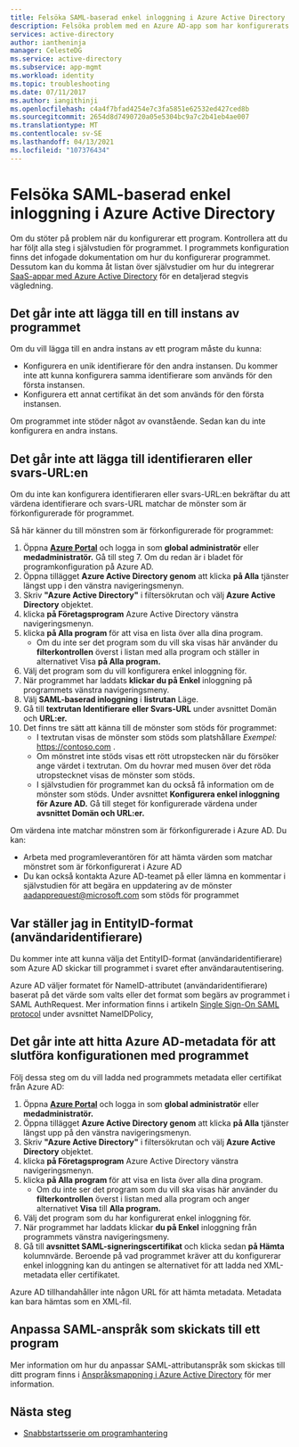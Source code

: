 ```yaml
---
title: Felsöka SAML-baserad enkel inloggning i Azure Active Directory
description: Felsöka problem med en Azure AD-app som har konfigurerats för SAML-baserad enkel inloggning.
services: active-directory
author: iantheninja
manager: CelesteDG
ms.service: active-directory
ms.subservice: app-mgmt
ms.workload: identity
ms.topic: troubleshooting
ms.date: 07/11/2017
ms.author: iangithinji
ms.openlocfilehash: c4a4f7bfad4254e7c3fa5851e62532ed427ced8b
ms.sourcegitcommit: 2654d8d7490720a05e5304bc9a7c2b41eb4ae007
ms.translationtype: MT
ms.contentlocale: sv-SE
ms.lasthandoff: 04/13/2021
ms.locfileid: "107376434"
---
```

# <a name="troubleshoot-saml-based-single-sign-on-in-azure-active-directory"></a>Felsöka SAML-baserad enkel inloggning i Azure Active Directory
Om du stöter på problem när du konfigurerar ett program. Kontrollera att du har följt alla steg i självstudien för programmet. I programmets konfiguration finns det infogade dokumentation om hur du konfigurerar programmet. Dessutom kan du komma åt listan över självstudier om hur du integrerar [SaaS-appar med Azure Active Directory](../saas-apps/tutorial-list.md) för en detaljerad stegvis vägledning.

## <a name="cant-add-another-instance-of-the-application"></a>Det går inte att lägga till en till instans av programmet
Om du vill lägga till en andra instans av ett program måste du kunna:
-   Konfigurera en unik identifierare för den andra instansen. Du kommer inte att kunna konfigurera samma identifierare som används för den första instansen.
-   Konfigurera ett annat certifikat än det som används för den första instansen.

Om programmet inte stöder något av ovanstående. Sedan kan du inte konfigurera en andra instans.

## <a name="cant-add-the-identifier-or-the-reply-url"></a>Det går inte att lägga till identifieraren eller svars-URL:en
Om du inte kan konfigurera identifieraren eller svars-URL:en bekräftar du att värdena identifierare och svars-URL matchar de mönster som är förkonfigurerade för programmet.

Så här känner du till mönstren som är förkonfigurerade för programmet:
1. Öppna [**Azure Portal**](https://portal.azure.com/) och logga in som **global administratör** eller **medadministratör.** Gå till steg 7. Om du redan är i bladet för programkonfiguration på Azure AD.
2. Öppna tillägget **Azure Active Directory genom** att klicka **på Alla** tjänster längst upp i den vänstra navigeringsmenyn.
3. Skriv **"Azure Active Directory"** i filtersökrutan och välj **Azure Active Directory** objektet.
4. klicka **på Företagsprogram** Azure Active Directory vänstra navigeringsmenyn.
5. klicka **på Alla program** för att visa en lista över alla dina program.
   * Om du inte ser det program som du vill ska visas  här använder du  **filterkontrollen** överst i listan med alla program och ställer in alternativet Visa **på Alla program.**
6. Välj det program som du vill konfigurera enkel inloggning för.
7. När programmet har laddats **klickar du på Enkel** inloggning på programmets vänstra navigeringsmeny.
8. Välj **SAML-baserad inloggning** i **listrutan** Läge.
9. Gå till **textrutan Identifierare** **eller Svars-URL** under avsnittet Domän och **URL:er.**
10. Det finns tre sätt att känna till de mönster som stöds för programmet:
    * I textrutan visas de mönster som stöds som platshållare *Exempel:* <https://contoso.com> .
    * Om mönstret inte stöds visas ett rött utropstecken när du försöker ange värdet i textrutan. Om du hovrar med musen över det röda utropstecknet visas de mönster som stöds.
    * I självstudien för programmet kan du också få information om de mönster som stöds. Under avsnittet **Konfigurera enkel inloggning för Azure AD.** Gå till steget för konfigurerade värdena under **avsnittet Domän och URL:er.**

Om värdena inte matchar mönstren som är förkonfigurerade i Azure AD. Du kan:
-   Arbeta med programleverantören för att hämta värden som matchar mönstret som är förkonfigurerat i Azure AD
-   Du kan också kontakta Azure AD-teamet på eller lämna en kommentar i självstudien för att begära en uppdatering av de mönster <aadapprequest@microsoft.com> som stöds för programmet

## <a name="where-do-i-set-the-entityid-user-identifier-format"></a>Var ställer jag in EntityID-format (användaridentifierare)
Du kommer inte att kunna välja det EntityID-format (användaridentifierare) som Azure AD skickar till programmet i svaret efter användarautentisering.

Azure AD väljer formatet för NameID-attributet (användaridentifierare) baserat på det värde som valts eller det format som begärs av programmet i SAML AuthRequest. Mer information finns i artikeln [Single Sign-On SAML protocol](../develop/single-sign-on-saml-protocol.md#authnrequest) under avsnittet NameIDPolicy,

## <a name="cant-find-the-azure-ad-metadata-to-complete-the-configuration-with-the-application"></a>Det går inte att hitta Azure AD-metadata för att slutföra konfigurationen med programmet
Följ dessa steg om du vill ladda ned programmets metadata eller certifikat från Azure AD:
1. Öppna [**Azure Portal**](https://portal.azure.com/) och logga in som **global administratör** eller **medadministratör.**
2. Öppna tillägget **Azure Active Directory genom** att klicka **på Alla** tjänster längst upp på den vänstra navigeringsmenyn.
3. Skriv **"Azure Active Directory"** i filtersökrutan och välj **Azure Active Directory** objektet.
4. klicka **på Företagsprogram** Azure Active Directory vänstra navigeringsmenyn.
5. klicka **på Alla program** för att visa en lista över alla dina program.
   * Om du inte ser det program som du vill ska visas  här använder du **filterkontrollen** överst i listan med alla program och anger alternativet **Visa** till **Alla program.**
6. Välj det program som du har konfigurerat enkel inloggning för.
7. När programmet har laddats klickar **du på Enkel** inloggning från programmets vänstra navigeringsmeny.
8. Gå till **avsnittet SAML-signeringscertifikat** och klicka sedan **på Hämta** kolumnvärde. Beroende på vad programmet kräver att du konfigurerar enkel inloggning kan du antingen se alternativet för att ladda ned XML-metadata eller certifikatet.

Azure AD tillhandahåller inte någon URL för att hämta metadata. Metadata kan bara hämtas som en XML-fil.

## <a name="customize-saml-claims-sent-to-an-application"></a>Anpassa SAML-anspråk som skickats till ett program
Mer information om hur du anpassar SAML-attributanspråk som skickas till ditt program finns i [Anspråksmappning i Azure Active Directory](../develop/active-directory-claims-mapping.md) för mer information.

## <a name="next-steps"></a>Nästa steg
* [Snabbstartsserie om programhantering](view-applications-portal.md)